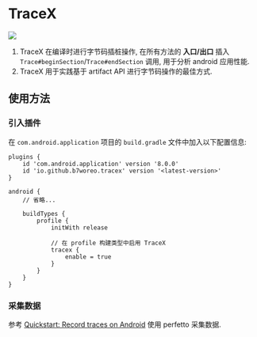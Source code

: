 # TraceX
[![](https://img.shields.io/gradle-plugin-portal/v/io.github.b7woreo.tracex)](https://plugins.gradle.org/plugin/io.github.b7woreo.tracex)
 
1. TraceX 在编译时进行字节码插桩操作, 在所有方法的 __入口/出口__ 插入 `Trace#beginSection`/`Trace#endSection` 调用, 用于分析 android 应用性能.
2. TraceX 用于实践基于 artifact API 进行字节码操作的最佳方式.

## 使用方法

### 引入插件

在 `com.android.application` 项目的 `build.gradle` 文件中加入以下配置信息: 

```
plugins {
    id 'com.android.application' version '8.0.0'
    id 'io.github.b7woreo.tracex' version '<latest-version>'
}

android {
    // 省略...

    buildTypes {
        profile {
            initWith release
            
            // 在 profile 构建类型中启用 TraceX
            tracex {
                enable = true
            }
        }
    }
}
```

### 采集数据

参考 [Quickstart: Record traces on Android](https://perfetto.dev/docs/quickstart/android-tracing) 使用 perfetto 采集数据.
